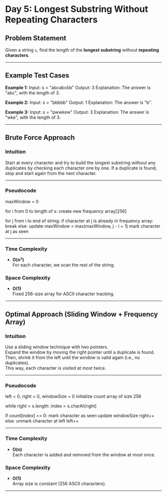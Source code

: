 # Day 5: Longest Substring Without Repeating Characters

## Problem Statement

Given a string `s`, find the length of the **longest substring** without **repeating characters**.

---

## Example Test Cases

**Example 1:**
Input: s = "abcabcbb"
Output: 3
Explanation: The answer is "abc", with the length of 3.

**Example 2:**
Input: s = "bbbbb"
Output: 1
Explanation: The answer is "b".

**Example 3:**
Input: s = "pwwkew"
Output: 3
Explanation: The answer is "wke", with the length of 3.

---

## Brute Force Approach

### Intuition

Start at every character and try to build the longest substring without any duplicates by checking each character one by one. If a duplicate is found, stop and start again from the next character.

---

### Pseudocode

maxWindow = 0

for i from 0 to length of s:
create new frequency array[256]

for j from i to end of string:
    if character at j is already in frequency array:
        break
    else:
        update maxWindow = max(maxWindow, j - i + 1)
        mark character at j as seen


---

### Time Complexity

- **O(n²)**  
  For each character, we  scan the rest of the string.

### Space Complexity

- **O(1)**  
  Fixed 256-size array for ASCII character tracking.

---

## Optimal Approach (Sliding Window + Frequency Array)

### Intuition

Use a sliding window technique with two pointers.  
Expand the window by moving the right pointer until a duplicate is found.  
Then, shrink it from the left until the window is valid again (i.e., no duplicates).  
This way, each character is visited at most twice.

---

### Pseudocode

left = 0, right = 0, windowSize = 0
initialize count array of size 256

while right < s.length:
index = s.charAt(right)

if count[index] == 0:
    mark character as seen
    update windowSize
    right++
else:
    unmark character at left
    left++

---

### Time Complexity

- **O(n)**  
  Each character is added and removed from the window at most once.

### Space Complexity

- **O(1)**  
  Array size is constant (256 ASCII characters).

---


